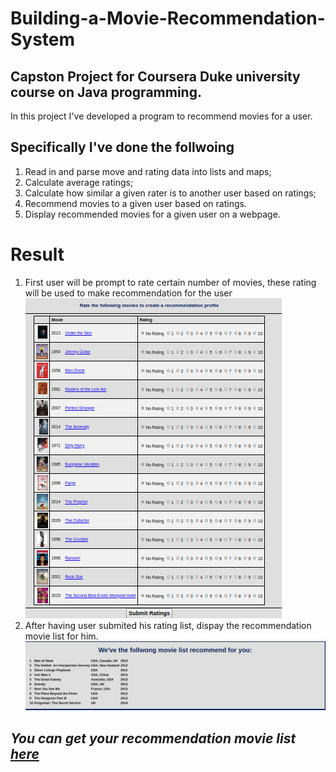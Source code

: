 # Building-a-Movie-Recommendation-System

## Capston Project for Coursera Duke university course on Java programming.

In this project I've developed a program to recommend movies for a user.

## Specifically I've done the follwoing

1. Read in and parse move and rating data into lists and maps;
1. Calculate average ratings;
1. Calculate how similar a given rater is to another user based on ratings; 
1. Recommend movies to a given user based on ratings. 
1. Display recommended movies for a given user on a webpage.

# Result
1. First user will be prompt to rate certain number of movies, these rating will be used to make recommendation for the user
![First Rate the movies](/img/MoiveListToRate.png)
1. After having user submited his rating list, dispay the recommendation movie list for him.
![Recommended movie list for user](/img/RecommendatedList.png)

## *You can get your recommendation movie list [here](http://www.dukelearntoprogram.com/capstone/recommender.php?id=2mJbkxZPC50RBV)*

